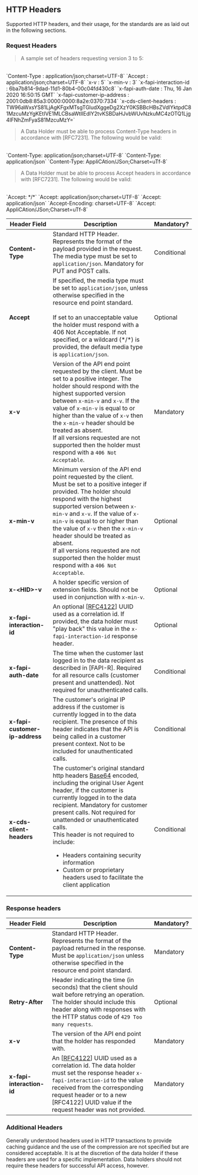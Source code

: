 ## HTTP Headers

Supported HTTP headers, and their usage, for the standards are as laid out in the following sections.

### Request Headers
>A sample set of headers requesting version 3 to 5:  
<BR>
`Content-Type : application/json;charset=UTF-8`  
`Accept : application/json;charset=UTF-8`  
`x-v : 5`  
`x-min-v : 3`  
`x-fapi-interaction-id : 6ba7b814-9dad-11d1-80b4-00c04fd430c8`  
`x-fapi-auth-date : Thu, 16 Jan 2020 16:50:15 GMT`  
`x-fapi-customer-ip-address : 2001:0db8:85a3:0000:0000:8a2e:0370:7334`  
`x-cds-client-headers : TW96aWxsYS81LjAgKFgxMTsgTGludXggeDg2XzY0KSBBcHBsZVdlYktpdC81MzcuMzYgKEtIVE1MLCBsaWtlIEdlY2tvKSBDaHJvbWUvNzkuMC4zOTQ1Ljg4IFNhZmFyaS81MzcuMzY=`  

>A Data Holder must be able to process Content-Type headers in accordance with [RFC7231]. The following would be valid:   
<BR>
`Content-Type: application/json;charset=UTF-8`  
`Content-Type: application/json`    
`Content-Type: AppliCAtion/JSon;Charset=uTf-8`  

>A Data Holder must be able to process Accept headers in accordance with [RFC7231]. The following would be valid:  
<BR>
`Accept: */*`  
`Accept: application/json;charset=UTF-8`  
`Accept: application/json`  
`Accept-Encoding: charset=UTF-8`  
`Accept: AppliCAtion/JSon;Charset=uTf-8`  

Header Field | Description | Mandatory?
-------------|-------------|-----------
**Content-Type** | Standard HTTP Header. Represents the format of the payload provided in the request. The media type must be set to `application/json`. Mandatory for PUT and POST calls.| Conditional
**Accept** | If specified, the media type must be set to `application/json`, unless otherwise specified in the resource end point standard. <br/><br/>If set to an unacceptable value the holder must respond with a 406 Not Acceptable. If not specified, or a wildcard (\*/\*) is provided, the default media type is `application/json`.| Optional
**x-v** | Version of the API end point requested by the client. Must be set to a positive integer. The holder should respond with the highest supported version between `x-min-v` and `x-v`. If the value of `x-min-v` is equal to or higher than the value of `x-v` then the `x-min-v` header should be treated as absent. <br/>If all versions requested are not supported then the holder must respond with a `406 Not Acceptable`. | Mandatory
**x-min-v** | Minimum version of the API end point requested by the client. Must be set to a positive integer if provided. The holder should respond with the highest supported version between `x-min-v` and `x-v`. If the value of `x-min-v` is equal to or higher than the value of `x-v` then the `x-min-v` header should be treated as absent. <br/>If all versions requested are not supported then the holder must respond with a `406 Not Acceptable`. | Optional
**x-&lt;HID&gt;-v** | A holder specific version of extension fields. Should not be used in conjunction with `x-min-v`. | Optional
**x-fapi-interaction-id** | An optional [[RFC4122](https://tools.ietf.org/html/rfc4122)] UUID used as a correlation id. If provided, the data holder must "play back" this value in the `x-fapi-interaction-id` response header.| Optional
**x-fapi-auth-date** | The time when the customer last logged in to the data recipient as described in [FAPI-R].  Required for all resource calls (customer present and unattended).   Not required for unauthenticated calls. | Conditional
**x-fapi-customer-ip-address** | The customer's original IP address if the customer is currently logged in to the data recipient. The presence of this header indicates that the API is being called in a customer present context. Not to be included for unauthenticated calls. | Conditional
**x-cds-client-headers** | The customer's original standard http headers [Base64](#common-field-types) encoded, including the original User Agent header, if the customer is currently logged in to the data recipient. Mandatory for customer present calls.  Not required for unattended or unauthenticated calls.<br/>This header is not required to include:<br/><ul><li>Headers containing security information</li><li>Custom or proprietary headers used to facilitate the client application</li></ul>| Conditional

### Response headers
Header Field | Description | Mandatory?
-------------|-------------|-----------
**Content-Type** | Standard HTTP Header. Represents the format of the payload returned in the response.<br/>Must be `application/json` unless otherwise specified in the resource end point standard. | Mandatory
**Retry-After** | Header indicating the time (in seconds) that the client should wait before retrying an operation. The holder should include this header along with responses with the HTTP status code of `429 Too many requests`. | Optional
**x-v** | The version of the API end point that the holder has responded with. | Mandatory
**x-fapi-interaction-id** | An [[RFC4122](https://tools.ietf.org/html/rfc4122)] UUID used as a correlation id. The data holder must set the response header `x-fapi-interaction-id` to the value received from the corresponding request header or to a new [RFC4122] UUID value if the request header was not provided.| Mandatory

### Additional Headers

Generally understood headers used in HTTP transactions to provide caching guidance and the use of the compression are not specified but are considered acceptable. It is at the discretion of the data holder if these headers are used for a specific implementation. Data holders should not require these headers for successful API access, however.
